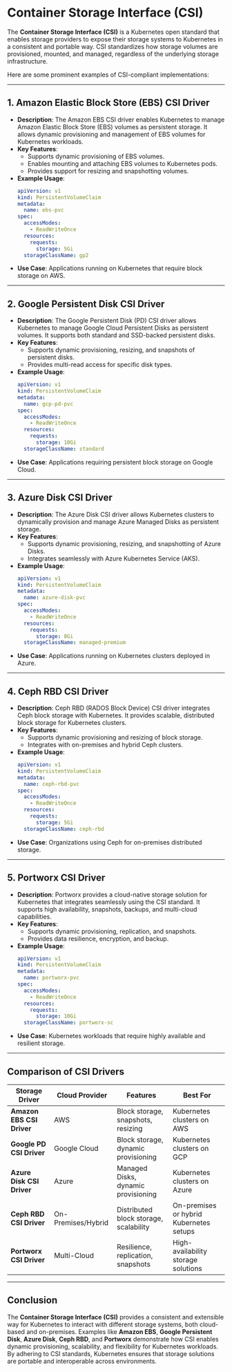 # Container Storage Interface (CSI)

The **Container Storage Interface (CSI)** is a Kubernetes open standard that enables storage providers to expose their storage systems to Kubernetes in a consistent and portable way. CSI standardizes how storage volumes are provisioned, mounted, and managed, regardless of the underlying storage infrastructure.

Here are some prominent examples of CSI-compliant implementations:

---

## **1. Amazon Elastic Block Store (EBS) CSI Driver**

- **Description**:
  The Amazon EBS CSI driver enables Kubernetes to manage Amazon Elastic Block Store (EBS) volumes as persistent storage. It allows dynamic provisioning and management of EBS volumes for Kubernetes workloads.
- **Key Features**:
  - Supports dynamic provisioning of EBS volumes.
  - Enables mounting and attaching EBS volumes to Kubernetes pods.
  - Provides support for resizing and snapshotting volumes.
- **Example Usage**:
  ```yaml
  apiVersion: v1
  kind: PersistentVolumeClaim
  metadata:
    name: ebs-pvc
  spec:
    accessModes:
      - ReadWriteOnce
    resources:
      requests:
        storage: 5Gi
    storageClassName: gp2
  ```
- **Use Case**:
  Applications running on Kubernetes that require block storage on AWS.

---

## **2. Google Persistent Disk CSI Driver**

- **Description**:
  The Google Persistent Disk (PD) CSI driver allows Kubernetes to manage Google Cloud Persistent Disks as persistent volumes. It supports both standard and SSD-backed persistent disks.
- **Key Features**:
  - Supports dynamic provisioning, resizing, and snapshots of persistent disks.
  - Provides multi-read access for specific disk types.
- **Example Usage**:
  ```yaml
  apiVersion: v1
  kind: PersistentVolumeClaim
  metadata:
    name: gcp-pd-pvc
  spec:
    accessModes:
      - ReadWriteOnce
    resources:
      requests:
        storage: 10Gi
    storageClassName: standard
  ```
- **Use Case**:
  Applications requiring persistent block storage on Google Cloud.

---

## **3. Azure Disk CSI Driver**

- **Description**:
  The Azure Disk CSI driver allows Kubernetes clusters to dynamically provision and manage Azure Managed Disks as persistent storage.
- **Key Features**:
  - Supports dynamic provisioning, resizing, and snapshotting of Azure Disks.
  - Integrates seamlessly with Azure Kubernetes Service (AKS).
- **Example Usage**:
  ```yaml
  apiVersion: v1
  kind: PersistentVolumeClaim
  metadata:
    name: azure-disk-pvc
  spec:
    accessModes:
      - ReadWriteOnce
    resources:
      requests:
        storage: 8Gi
    storageClassName: managed-premium
  ```
- **Use Case**:
  Applications running on Kubernetes clusters deployed in Azure.

---

## **4. Ceph RBD CSI Driver**

- **Description**:
  Ceph RBD (RADOS Block Device) CSI driver integrates Ceph block storage with Kubernetes. It provides scalable, distributed block storage for Kubernetes clusters.
- **Key Features**:
  - Supports dynamic provisioning and resizing of block storage.
  - Integrates with on-premises and hybrid Ceph clusters.
- **Example Usage**:
  ```yaml
  apiVersion: v1
  kind: PersistentVolumeClaim
  metadata:
    name: ceph-rbd-pvc
  spec:
    accessModes:
      - ReadWriteOnce
    resources:
      requests:
        storage: 5Gi
    storageClassName: ceph-rbd
  ```
- **Use Case**:
  Organizations using Ceph for on-premises distributed storage.

---

## **5. Portworx CSI Driver**

- **Description**:
  Portworx provides a cloud-native storage solution for Kubernetes that integrates seamlessly using the CSI standard. It supports high availability, snapshots, backups, and multi-cloud capabilities.
- **Key Features**:
  - Supports dynamic provisioning, replication, and snapshots.
  - Provides data resilience, encryption, and backup.
- **Example Usage**:
  ```yaml
  apiVersion: v1
  kind: PersistentVolumeClaim
  metadata:
    name: portworx-pvc
  spec:
    accessModes:
      - ReadWriteOnce
    resources:
      requests:
        storage: 10Gi
    storageClassName: portworx-sc
  ```
- **Use Case**:
  Kubernetes workloads that require highly available and resilient storage.

---

## **Comparison of CSI Drivers**

| **Storage Driver**        | **Cloud Provider** | **Features**                           | **Best For**                            |
| ------------------------- | ------------------ | -------------------------------------- | --------------------------------------- |
| **Amazon EBS CSI Driver** | AWS                | Block storage, snapshots, resizing     | Kubernetes clusters on AWS              |
| **Google PD CSI Driver**  | Google Cloud       | Block storage, dynamic provisioning    | Kubernetes clusters on GCP              |
| **Azure Disk CSI Driver** | Azure              | Managed Disks, dynamic provisioning    | Kubernetes clusters on Azure            |
| **Ceph RBD CSI Driver**   | On-Premises/Hybrid | Distributed block storage, scalability | On-premises or hybrid Kubernetes setups |
| **Portworx CSI Driver**   | Multi-Cloud        | Resilience, replication, snapshots     | High-availability storage solutions     |

---

## **Conclusion**

The **Container Storage Interface (CSI)** provides a consistent and extensible way for Kubernetes to interact with different storage systems, both cloud-based and on-premises. Examples like **Amazon EBS**, **Google Persistent Disk**, **Azure Disk**, **Ceph RBD**, and **Portworx** demonstrate how CSI enables dynamic provisioning, scalability, and flexibility for Kubernetes workloads. By adhering to CSI standards, Kubernetes ensures that storage solutions are portable and interoperable across environments.
